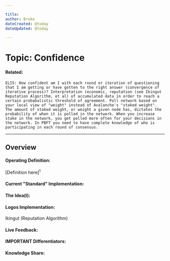 ```yaml
---

title:
author: Broke
dateCreated: @today
dateUpdated: @today

---
```


# Topic: Confidence
#### Related:
`ELI5: How confident am I with each round or iteration of questioning that I am getting or have gotten to the right answer (convergence of iterative process)? Interpretation (economic, reputation (see Ikingut Reputation Algorithm, et al) of accumulated data in order to reach a certain probabalistic threshold of agreement. Poll network based on your local view of "weight" instead of Avalanche's "staked weight". The amount of staked weight, or weight a given node has, dictates the probability of when it is polled in the network. When you increase stake in the network, you get polled more often for your decisions in the network. In PBFT you need to have complete knowledge of who is participating in each round of consensus.`

---

## Overview

#### Operating Definition:
[Definition here]<sup>1</sup>

#### Current "Standard" Implementation:


#### The Idea(l):


#### Logos Implementation:
Ikingut (Reputation Algorithm)

#### Live Feedback:


#### IMPORTANT Differentiators:


#### Knowledge Share: